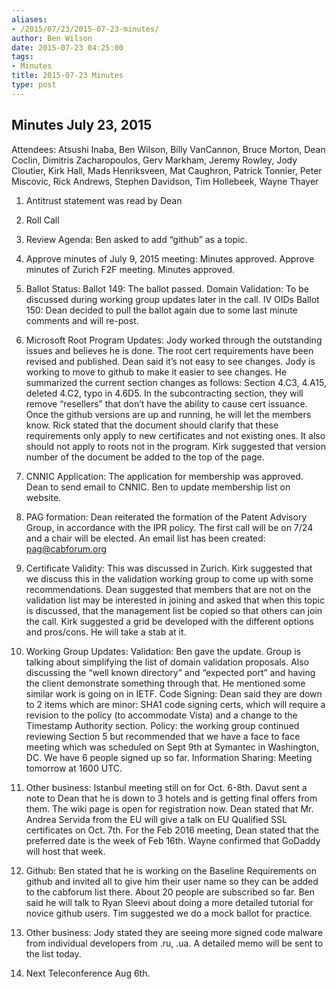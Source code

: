 ```yaml
---
aliases:
- /2015/07/23/2015-07-23-minutes/
author: Ben Wilson
date: 2015-07-23 04:25:00
tags:
- Minutes
title: 2015-07-23 Minutes
type: post
---
```


## Minutes July 23, 2015

Attendees: Atsushi Inaba, Ben Wilson, Billy VanCannon, Bruce Morton, Dean Coclin, Dimitris Zacharopoulos, Gerv Markham, Jeremy Rowley, Jody Cloutier, Kirk Hall, Mads Henriksveen, Mat Caughron, Patrick Tonnier, Peter Miscovic, Rick Andrews, Stephen Davidson, Tim Hollebeek, Wayne Thayer

1. Antitrust statement was read by Dean

1. Roll Call

1. Review Agenda: Ben asked to add “github” as a topic.

1. Approve minutes of July 9, 2015 meeting: Minutes approved. Approve minutes of Zurich F2F meeting. Minutes approved.

1. Ballot Status: Ballot 149: The ballot passed. Domain Validation: To be discussed during working group updates later in the call. IV OIDs Ballot 150: Dean decided to pull the ballot again due to some last minute comments and will re-post.

1. Microsoft Root Program Updates: Jody worked through the outstanding issues and believes he is done. The root cert requirements have been revised and published. Dean said it’s not easy to see changes. Jody is working to move to github to make it easier to see changes. He summarized the current section changes as follows: Section 4.C3, 4.A15, deleted 4.C2, typo in 4.6D5. In the subcontracting section, they will remove “resellers” that don’t have the ability to cause cert issuance. Once the github versions are up and running, he will let the members know. Rick stated that the document should clarify that these requirements only apply to new certificates and not existing ones. It also should not apply to roots not in the program. Kirk suggested that version number of the document be added to the top of the page.

1. CNNIC Application: The application for membership was approved. Dean to send email to CNNIC. Ben to update membership list on website.

1. PAG formation: Dean reiterated the formation of the Patent Advisory Group, in accordance with the IPR policy. The first call will be on 7/24 and a chair will be elected. An email list has been created: [pag@cabforum.org](mailto:pag@cabforum.org)

1. Certificate Validity: This was discussed in Zurich. Kirk suggested that we discuss this in the validation working group to come up with some recommendations. Dean suggested that members that are not on the validation list may be interested in joining and asked that when this topic is discussed, that the management list be copied so that others can join the call. Kirk suggested a grid be developed with the different options and pros/cons. He will take a stab at it.

1. Working Group Updates: Validation: Ben gave the update. Group is talking about simplifying the list of domain validation proposals. Also discussing the “well known directory” and “expected port” and having the client demonstrate something through that. He mentioned some similar work is going on in IETF. Code Signing: Dean said they are down to 2 items which are minor: SHA1 code signing certs, which will require a revision to the policy (to accommodate Vista) and a change to the Timestamp Authority section. Policy: the working group continued reviewing Section 5 but recommended that we have a face to face meeting which was scheduled on Sept 9th at Symantec in Washington, DC. We have 6 people signed up so far. Information Sharing: Meeting tomorrow at 1600 UTC.

1. Other business: Istanbul meeting still on for Oct. 6-8th. Davut sent a note to Dean that he is down to 3 hotels and is getting final offers from them. The wiki page is open for registration now. Dean stated that Mr. Andrea Servida from the EU will give a talk on EU Qualified SSL certificates on Oct. 7th. For the Feb 2016 meeting, Dean stated that the preferred date is the week of Feb 16th. Wayne confirmed that GoDaddy will host that week.

1. Github: Ben stated that he is working on the Baseline Requirements on github and invited all to give him their user name so they can be added to the cabforum list there. About 20 people are subscribed so far. Ben said he will talk to Ryan Sleevi about doing a more detailed tutorial for novice github users. Tim suggested we do a mock ballot for practice.

1. Other business: Jody stated they are seeing more signed code malware from individual developers from .ru, .ua. A detailed memo will be sent to the list today.

1. Next Teleconference Aug 6th.